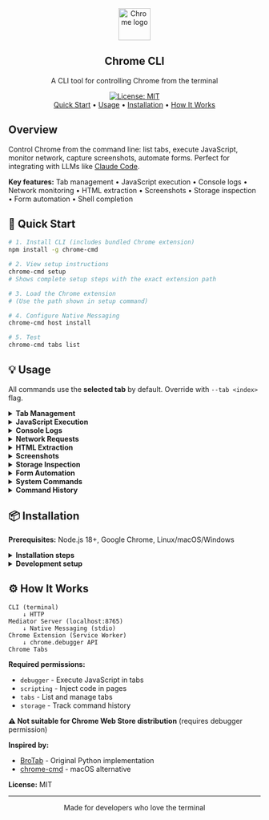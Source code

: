 <div align="center">
<a href="https://www.google.com/chrome/" target="_blank" rel="noopener noreferrer">
  <img width="64" src="https://raw.githubusercontent.com/alrra/browser-logos/main/src/chrome/chrome.svg" alt="Chrome logo">
</a>
<h2>Chrome CLI</h2>
<p>A CLI tool for controlling Chrome from the terminal</p>
<p>
  <a href="https://opensource.org/licenses/MIT"><img src="https://img.shields.io/badge/License-MIT-yellow.svg" alt="License: MIT"></a>
  <br>
  <a href="#rocket-quick-start">Quick Start</a> • <a href="#bulb-usage">Usage</a> • <a href="#package-installation">Installation</a> • <a href="#gear-how-it-works">How It Works</a>
</p>

</div>

## Overview

Control Chrome from the command line: list tabs, execute JavaScript, monitor network, capture screenshots, automate forms. Perfect for integrating with LLMs like [Claude Code](https://www.anthropic.com/claude-code).

**Key features:** Tab management • JavaScript execution • Console logs • Network monitoring • HTML extraction • Screenshots • Storage inspection • Form automation • Shell completion

## :rocket: Quick Start

```bash
# 1. Install CLI (includes bundled Chrome extension)
npm install -g chrome-cmd

# 2. View setup instructions
chrome-cmd setup
# Shows complete setup steps with the exact extension path

# 3. Load the Chrome extension
# (Use the path shown in setup command)

# 4. Configure Native Messaging
chrome-cmd host install

# 5. Test
chrome-cmd tabs list
```

## :bulb: Usage

All commands use the **selected tab** by default. Override with `--tab <index>` flag.

<details>
<summary><b>Tab Management</b></summary>

```bash
# List all tabs
chrome-cmd tabs list

# Select a tab (recommended - all commands use selected tab)
chrome-cmd tabs select 1

# Focus/activate tab (bring to front)
chrome-cmd tabs focus
chrome-cmd tabs focus --tab 3

# Create new tab
chrome-cmd tabs create https://google.com
chrome-cmd tabs create https://google.com --background  # Don't focus
chrome-cmd tabs create                                  # Blank tab

# Navigate to URL
chrome-cmd tabs navigate https://github.com
chrome-cmd tabs navigate https://github.com --tab 2

# Refresh tab
chrome-cmd tabs refresh

# Close tab
chrome-cmd tabs close
```

</details>

<details>
<summary><b>JavaScript Execution</b></summary>

```bash
# Execute JavaScript on selected tab
chrome-cmd tabs exec "document.title"
# Output: "GitHub - Chrome CLI"

# More examples
chrome-cmd tabs exec "document.images.length"
chrome-cmd tabs exec "Array.from(document.querySelectorAll('a')).map(a => a.href)"
chrome-cmd tabs exec "2 + 2"
```

</details>

<details>
<summary><b>Console Logs</b></summary>

```bash
# Get logs (last 50 by default)
chrome-cmd tabs logs
chrome-cmd tabs logs -n 100

# Filter by type
chrome-cmd tabs logs --error
chrome-cmd tabs logs --warn
chrome-cmd tabs logs --info --log --debug

# Combine filters
chrome-cmd tabs logs --error --warn
```

**Features:** Color-coded output, smart object formatting, type filtering, adjustable limit

</details>

<details>
<summary><b>Network Requests</b></summary>

```bash
# Get requests (last 50, XHR/Fetch only)
chrome-cmd tabs requests
chrome-cmd tabs requests -n 100

# Filter by method
chrome-cmd tabs requests --method GET
chrome-cmd tabs requests --method POST

# Filter by status
chrome-cmd tabs requests --status 200
chrome-cmd tabs requests --status 404

# Include all types or failed requests
chrome-cmd tabs requests --all
chrome-cmd tabs requests --failed

# Include response bodies
chrome-cmd tabs requests --body

# Combine filters
chrome-cmd tabs requests --method POST --status 200
```

**Captured data:** URL, method, status, headers, payload, response body, timing, type, errors

</details>

<details>
<summary><b>HTML Extraction</b></summary>

```bash
# Extract HTML (pretty-printed by default)
chrome-cmd tabs html

# Extract specific element
chrome-cmd tabs html --selector "div.content"

# Raw HTML (no formatting)
chrome-cmd tabs html --raw

# Include SVG and style tags (hidden by default)
chrome-cmd tabs html --full
```

**Features:** Pretty printing, CSS selectors, token optimization, raw mode

</details>

<details>
<summary><b>Screenshots</b></summary>

```bash
# Screenshot selected tab (PNG format)
chrome-cmd tabs screenshot

# Custom output path
chrome-cmd tabs screenshot --output ~/Downloads/page.png

# Screenshot specific tab
chrome-cmd tabs screenshot --tab 2
```

</details>

<details>
<summary><b>Storage Inspection</b></summary>

```bash
# Get all storage (cookies, localStorage, sessionStorage)
chrome-cmd tabs storage

# Get specific storage type
chrome-cmd tabs storage --cookies
chrome-cmd tabs storage --local
chrome-cmd tabs storage --session
```

**Data includes:** Cookie flags, expiry, size, key-value pairs

</details>

<details>
<summary><b>Form Automation</b></summary>

```bash
# Click elements
chrome-cmd tabs click --selector "button.submit"
chrome-cmd tabs click --text "Sign In"

# Fill input fields
chrome-cmd tabs input --selector "#username" --value "myuser"
chrome-cmd tabs input --selector "#search" --value "query" --submit
```

</details>

<details>
<summary><b>System Commands</b></summary>

```bash
# Update to latest version
chrome-cmd update

# Shell completion (bash/zsh)
chrome-cmd completion install

# Mediator server management
chrome-cmd mediator status
chrome-cmd mediator kill
chrome-cmd mediator restart

# Native messaging host
chrome-cmd host install
chrome-cmd host uninstall
```

</details>

<details>
<summary><b>Command History</b></summary>

Click the Chrome CLI extension icon in your browser toolbar to view recent commands, execution times, and results.

</details>

## :package: Installation

**Prerequisites:** Node.js 18+, Google Chrome, Linux/macOS/Windows

<details>
<summary><b>Installation steps</b></summary>

**1. Install CLI globally (includes bundled Chrome extension)**

```bash
npm install -g chrome-cmd
```

**2. View Setup Instructions**

```bash
chrome-cmd setup
```

The setup command displays complete setup instructions including the exact path to the Chrome extension on your system.

> **Note:** npm v7+ runs installation scripts in background mode by default, which may suppress the postinstall output. Running `chrome-cmd setup` after installation will show you all the setup steps.

**3. Load Chrome Extension**

Follow the instructions from `chrome-cmd setup`:

- Open `chrome://extensions/`
- Enable **Developer mode** (top-right toggle)
- Click **Load unpacked**
- Select the extension path that was displayed (e.g., `/usr/lib/node_modules/chrome-cmd/chrome-extension`)
- **Copy the Extension ID** (e.g., `gepjnibmadcdhppipakehfcnobiaenhi`)

**Note:** The extension is bundled with the CLI package at installation time.

**4. Setup Native Messaging**

```bash
chrome-cmd host install
```

When prompted, paste the Extension ID from step 2.

This creates the native messaging manifest at:
- Linux: `~/.config/google-chrome/NativeMessagingHosts/com.chrome_cli.native.json`
- macOS: `~/Library/Application Support/Google/Chrome/NativeMessagingHosts/com.chrome_cli.native.json`
- Windows: `%LOCALAPPDATA%\Google\Chrome\User Data\NativeMessagingHosts\com.chrome_cli.native.json`

**5. Reload Extension**

- Go to `chrome://extensions/`
- Click the reload icon on the Chrome CLI extension
- Check Service Worker logs for: `[Background] Connected to mediator`

**6. Test**

```bash
chrome-cmd tabs list
```

If you need to see the setup instructions again, run `chrome-cmd setup`.

</details>

<details>
<summary><b>Development setup</b></summary>

For local development:

```bash
# Clone repository
git clone https://github.com/lucasvtiradentes/chrome-cmd.git
cd chrome-cmd

# Build CLI
cd packages/cli
npm install
npm run build

# Use with npm run dev
npm run dev -- tabs list
```

Load extension from `packages/chrome-extension/` directory.

</details>

## :gear: How It Works

```
CLI (terminal)
    ↓ HTTP
Mediator Server (localhost:8765)
    ↓ Native Messaging (stdio)
Chrome Extension (Service Worker)
    ↓ chrome.debugger API
Chrome Tabs
```

**Required permissions:**

- `debugger` - Execute JavaScript in tabs
- `scripting` - Inject code in pages
- `tabs` - List and manage tabs
- `storage` - Track command history

**⚠️ Not suitable for Chrome Web Store distribution** (requires debugger permission)

**Inspired by:**

- [BroTab](https://github.com/balta2ar/brotab) - Original Python implementation
- [chrome-cmd](https://github.com/prasmussen/chrome-cmd) - macOS alternative

**License:** MIT

---

<div align="center">
Made for developers who love the terminal
</div>
